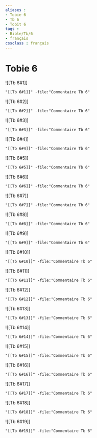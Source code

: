 ```yaml
---
aliases : 
- Tobie 6
- Tb 6
- Tobit 6
tags : 
- Bible/Tb/6
- français
cssclass : français
---
```


# Tobie 6

![[Tb 6#1]]

```query
"[[Tb 6#1]]" -file:"Commentaire Tb 6"
```

![[Tb 6#2]]

```query
"[[Tb 6#2]]" -file:"Commentaire Tb 6"
```

![[Tb 6#3]]

```query
"[[Tb 6#3]]" -file:"Commentaire Tb 6"
```

![[Tb 6#4]]

```query
"[[Tb 6#4]]" -file:"Commentaire Tb 6"
```

![[Tb 6#5]]

```query
"[[Tb 6#5]]" -file:"Commentaire Tb 6"
```

![[Tb 6#6]]

```query
"[[Tb 6#6]]" -file:"Commentaire Tb 6"
```

![[Tb 6#7]]

```query
"[[Tb 6#7]]" -file:"Commentaire Tb 6"
```

![[Tb 6#8]]

```query
"[[Tb 6#8]]" -file:"Commentaire Tb 6"
```

![[Tb 6#9]]

```query
"[[Tb 6#9]]" -file:"Commentaire Tb 6"
```

![[Tb 6#10]]

```query
"[[Tb 6#10]]" -file:"Commentaire Tb 6"
```

![[Tb 6#11]]

```query
"[[Tb 6#11]]" -file:"Commentaire Tb 6"
```

![[Tb 6#12]]

```query
"[[Tb 6#12]]" -file:"Commentaire Tb 6"
```

![[Tb 6#13]]

```query
"[[Tb 6#13]]" -file:"Commentaire Tb 6"
```

![[Tb 6#14]]

```query
"[[Tb 6#14]]" -file:"Commentaire Tb 6"
```

![[Tb 6#15]]

```query
"[[Tb 6#15]]" -file:"Commentaire Tb 6"
```

![[Tb 6#16]]

```query
"[[Tb 6#16]]" -file:"Commentaire Tb 6"
```

![[Tb 6#17]]

```query
"[[Tb 6#17]]" -file:"Commentaire Tb 6"
```

![[Tb 6#18]]

```query
"[[Tb 6#18]]" -file:"Commentaire Tb 6"
```

![[Tb 6#19]]

```query
"[[Tb 6#19]]" -file:"Commentaire Tb 6"
```

